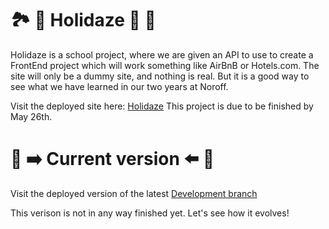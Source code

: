 # 🏞️ 🌃 Holidaze 🌅 🌉
Holidaze is a school project, where we are given an API to use to create a FrontEnd project which will work something like AirBnB or Hotels.com.
The site will only be a dummy site, and nothing is real. But it is a good way to see what we have learned in our two years at Noroff.

Visit the deployed site here: [Holidaze](https://holiday-booking-site.netlify.app/)
This project is due to be finished by May 26th.

# 🌱 ➡️ Current version ⬅️ 🌱
Visit the deployed version of the latest [Development branch](https://dev-holiday.onrender.com/)

This verison is not in any way finished yet.
Let's see how it evolves!
